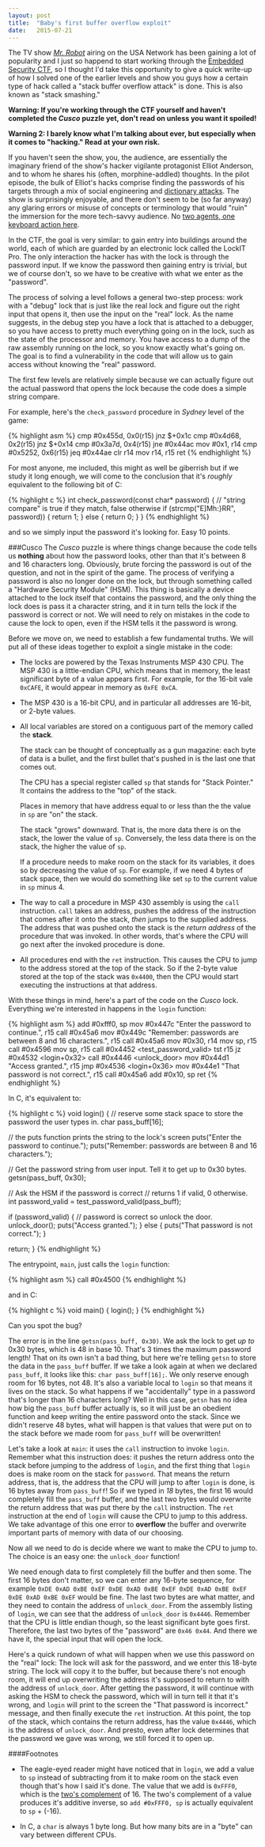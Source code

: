 ```yaml
---
layout: post
title:  "Baby's first buffer overflow exploit"
date:   2015-07-21
---
```


The TV show [*Mr. Robot*](http://www.usanetwork.com/mrrobot) airing on the USA Network has been gaining a lot of popularity and I just so happend to start working through the [Embedded Security CTF](https://microcorruption.com/), so I thought I'd take this opportunity to give a quick write-up of how I solved one of the earlier levels and show you guys how a certain type of hack called a "stack buffer overflow attack" is done.  This is also known as "stack smashing."

<b>Warning: If you're working through the CTF yourself and haven't completed the *Cusco* puzzle yet, don't read on unless you want it spoiled!</b>

<b>Warning 2: I barely know what I'm talking about ever, but especially when it comes to "hacking."  Read at your own risk.</b>

If you haven't seen the show, you, the audience, are essentially the imaginary friend of the show's hacker vigilante protagonist Elliot Anderson, and to whom he shares his (often, morphine-addled) thoughts.  In the pilot episode, the bulk of Elliot's hacks comprise finding the passwords of his targets through a mix of social engineering and [dictionary attacks](https://en.wikipedia.org/wiki/Dictionary_attack).  The show is surprisingly enjoyable, and there don't seem to be (so far anyway) any glaring errors or misuse of concepts or terminology that would "ruin" the immersion for the more tech-savvy audience.  No [two agents, one keyboard action here](https://www.youtube.com/watch?v=u8qgehH3kEQ).

In the CTF, the goal is very similar: to gain entry into buildings around the world, each of which are guarded by an electronic lock called the LockIT Pro.  The only interaction the hacker has with the lock is through the password input. If we know the password then gaining entry is trivial, but we of course don't, so we have to be creative with what we enter as the "password".

The process of solving a level follows a general two-step process: work with a "debug" lock that is just like the real lock and figure out the right input that opens it, then use the input on the "real" lock.  As the name suggests, in the debug step you have a lock that is attached to a debugger, so you have access to pretty much everything going on in the lock, such as the state of the processor and memory.  You have access to a dump of the raw assembly running on the lock, so you know exactly what's going on.  The goal is to find a vulnerability in the code that will allow us to gain access without knowing the "real" password.

The first few levels are relatively simple because we can actually figure out the actual password that opens the lock because the code does a simple string compare.

For example, here's the `check_password` procedure in *Sydney* level of the game:

{% highlight asm %}
cmp #0x455d, 0x0(r15)
jnz $+0x1c
cmp #0x4d68, 0x2(r15)
jnz $+0x14
cmp #0x3a7d, 0x4(r15)
jne #0x44ac
mov #0x1, r14
cmp #0x5252, 0x6(r15)
jeq #0x44ae
clr r14
mov r14, r15
ret
{% endhighlight %}

For most anyone, me included, this might as well be giberrish but if we study it long enough, we will come to the conclusion that it's *roughly* equivalent to the following bit of C:

{% highlight c %}
int check_password(const char* password) {
  // "string compare" is true if they match, false otherwise
  if (strcmp("E]Mh:}RR", password)) {
    return 1;
  } else {
    return 0;
  }
}
{% endhighlight %}

and so we simply input the password it's looking for.  Easy 10 points.

###Cusco
The *Cusco* puzzle is where things change because the code tells us <b>nothing</b> about how the password looks, other than that it's between 8 and 16 characters long.  Obviously, brute forcing the password is out of the question, and not in the spirit of the game.  The process of verifying a password is also no longer done on the lock, but through something called a "Hardware Security Module" (HSM).  This thing is basically a device attached to the lock itself that contains the password, and the only thing the lock does is pass it a character string, and it in turn tells the lock if the password is correct or not.  We will need to rely on mistakes in the code to cause the lock to open, even if the HSM tells it the password is wrong.

Before we move on, we need to establish a few fundamental truths.  We will put all of these ideas together to exploit a single mistake in the code:

* The locks are powered by the Texas Instruments MSP 430 CPU.  The MSP 430 is a little-endian CPU, which means that in memory, the least significant byte of a value appears first.  For example, for the 16-bit vale `0xCAFE`, it would appear in memory as `0xFE 0xCA`.

* The MSP 430 is a 16-bit CPU, and in particular all addresses are 16-bit, or 2-byte values.

* All local variables are stored on a contiguous part of the memory called the <b>stack</b>.

	The stack can be thought of conceptually as a gun magazine: each byte of data is a bullet, and the first bullet that's pushed in is the last one that comes out.

  The CPU has a special register called `sp` that stands for "Stack Pointer."  It contains the address to the "top" of the stack.

  Places in memory that have address equal to or less than the the value in `sp` are "on" the stack.

  The stack "grows" downward.  That is, the more data there is on the stack, the lower the value of `sp`.  Conversely, the less data there is on the stack, the higher the value of `sp`.

  If a procedure needs to make room on the stack for its variables, it does so by decreasing the value of `sp`.  For example, if we need 4 bytes of stack space, then we would do something like set `sp` to the current value in `sp` minus 4.

* The way to call a procedure in MSP 430 assembly is using the `call` instruction.  `call` takes an address, pushes the address of the instruction that comes after it onto the stack, *then* jumps to the supplied address.  The address that was pushed onto the stack is the *return address* of the procedure that was invoked.  In other words, that's where the CPU will go next after the invoked procedure is done.

* All procedures end with the `ret` instruction.  This causes the CPU to jump to the address stored at the top of the stack.  So if the 2-byte value stored at the top of the stack was `0x4400`, then the CPU would start executing the instructions at that address.

With these things in mind, here's a part of the code on the *Cusco* lock.  Everything we're interested in happens in the `login` function:

{% highlight asm %}
add	#0xfff0, sp
mov	#0x447c "Enter the password to continue.", r15
call	#0x45a6 <puts>
mov	#0x449c "Remember: passwords are between 8 and 16 characters.", r15
call	#0x45a6 <puts>
mov	#0x30, r14
mov	sp, r15
call	#0x4596 <getsn>
mov	sp, r15
call	#0x4452 <test_password_valid>
tst	r15
jz	#0x4532 <login+0x32>
call	#0x4446 <unlock_door>
mov	#0x44d1 "Access granted.", r15
jmp	#0x4536 <login+0x36>
mov	#0x44e1 "That password is not correct.", r15
call	#0x45a6 <puts>
add	#0x10, sp
ret
{% endhighlight %}

In C, it's equivalent to:

{% highlight c %}
void login() {
  // reserve some stack space to store the password the user types in.
  char pass_buff[16];

  // the puts function prints the string to the lock's screen
  puts("Enter the password to continue.");
  puts("Remember: passwords are between 8 and 16 characters.");

  // Get the password string from user input.  Tell it to get up to 0x30 bytes.
  getsn(pass_buff, 0x30);

  // Ask the HSM if the password is correct
  // returns 1 if valid, 0 otherwise.
  int password_valid = test_password_valid(pass_buff);

  if (password_valid) {
    // password is correct so unlock the door.
    unlock_door();
    puts("Access granted.");
  } else {
    puts("That password is not correct.");
  }

  return;
}
{% endhighlight %}

The entrypoint, `main`, just calls the `login` function:

{% highlight asm %}
call #0x4500 <login>
{% endhighlight %}

and in C:

{% highlight c %}
void main() {
  login();
}
{% endhighlight %}

Can you spot the bug?

The error is in the line `getsn(pass_buff, 0x30)`.  We ask the lock to get *up to* 0x30 bytes, which is 48 in base 10.  That's 3 times the maximum password length!  That on its own isn't a bad thing, but here we're telling `getsn` to store the data in the `pass_buff` buffer.  If we take a look again at when we declared `pass_buff`, it looks like this: `char pass_buff[16];`.  We only reserve enough room for 16 bytes, not 48.  It's also a variable local to `login` so that means it lives on the stack.  So what happens if we "accidentally" type in a password that's longer than 16 characters long?  Well in this case, `getsn` has no idea how big the `pass_buff` buffer actually is, so it will just be an obedient function and keep writing the entire password onto the stack.  Since we didn't reserve 48 bytes, what will happen is that values that were put on to the stack before we made room for `pass_buff` will be overwritten!

Let's take a look at `main`:  it uses the `call` instruction to invoke `login`.  Remember what this instruction does: it pushes the return address onto the stack before jumping to the address of `login`, and the first thing that `login` does is make room on the stack for `password`.  That means the return address, that is, the address that the CPU will jump to after `login` is done, is 16 bytes away from `pass_buff`!  So if we typed in *18* bytes, the first 16 would completely fill the `pass_buff` buffer, and the last two bytes would overwrite the return address that was put there by the `call` instruction.  The `ret` instruction at the end of `login` will cause the CPU to jump to this address.  We take advantage of this one error to <b>overflow</b> the buffer and overwrite important parts of memory with data of our choosing.

Now all we need to do is decide where we want to make the CPU to jump to.  The choice is an easy one: the `unlock_door` function!

We need enough data to first completely fill the buffer and then some.  The first 16 bytes don't matter, so we can enter any 16-byte sequence, for example `0xDE 0xAD 0xBE 0xEF 0xDE 0xAD 0xBE 0xEF 0xDE 0xAD 0xBE 0xEF 0xDE 0xAD 0xBE 0xEF` would be fine.  The last two bytes are what matter, and they need to contain the address of `unlock_door`.  From the assembly listing of `login`, we can see that the address of `unlock_door` is `0x4446`.  Remember that the CPU is little endian though, so the least significant byte goes first.  Therefore, the last two bytes of the "password" are `0x46 0x44`.  And there we have it, the special input that will open the lock.

Here's a quick rundown of what will happen when we use this password on the "real" lock: The lock will ask for the password, and we enter this 18-byte string.  The lock will copy it to the buffer, but because there's not enough room, it will end up overwriting the address it's supposed to return to with the address of `unlock_door`.  After getting the password, it will continue with asking the HSM to check the password, which will in turn tell it that it's wrong, and `login` will print to the screen the "That password is incorrect." message, and then finally execute the `ret` instruction.  At this point, the top of the stack, which contains the return address, has the value `0x4446`, which is the address of `unlock_door`.  And presto, even after lock determines that the password we gave was wrong, we still forced it to open up.

####Footnotes

* The eagle-eyed reader might have noticed that in `login`, we add a value to `sp` instead of subtracting from it to make room on the stack even though that's how I said it's done.  The value that we add is `0xFFF0`, which is the [two's complement](https://en.wikipedia.org/wiki/Two%27s_complement) of 16.  The two's complement of a value produces it's additive inverse, so `add #0xFFF0, sp` is actually equivalent to `sp` + (-16).

* In C, a `char` is always 1 byte long.  But how many bits are in a "byte" can vary between different CPUs.
